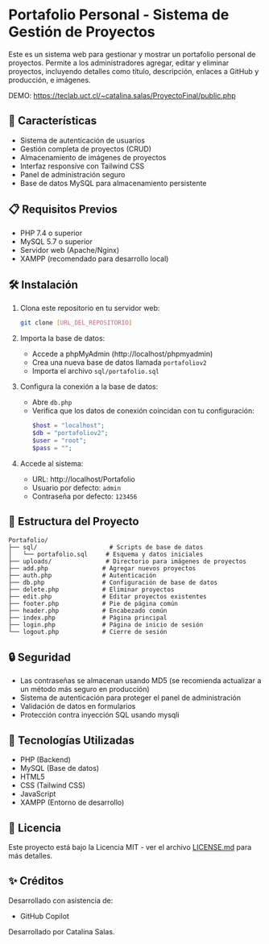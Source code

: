 # Portafolio Personal - Sistema de Gestión de Proyectos

Este es un sistema web para gestionar y mostrar un portafolio personal de proyectos. Permite a los administradores agregar, editar y eliminar proyectos, incluyendo detalles como título, descripción, enlaces a GitHub y producción, e imágenes.


DEMO: https://teclab.uct.cl/~catalina.salas/ProyectoFinal/public.php

## 🚀 Características

- Sistema de autenticación de usuarios
- Gestión completa de proyectos (CRUD)
- Almacenamiento de imágenes de proyectos
- Interfaz responsive con Tailwind CSS
- Panel de administración seguro
- Base de datos MySQL para almacenamiento persistente

## 📋 Requisitos Previos

- PHP 7.4 o superior
- MySQL 5.7 o superior
- Servidor web (Apache/Nginx)
- XAMPP (recomendado para desarrollo local)

## 🛠️ Instalación

1. Clona este repositorio en tu servidor web:
   ```bash
   git clone [URL_DEL_REPOSITORIO]
   ```

2. Importa la base de datos:
   - Accede a phpMyAdmin (http://localhost/phpmyadmin)
   - Crea una nueva base de datos llamada `portafoliov2`
   - Importa el archivo `sql/portafolio.sql`

3. Configura la conexión a la base de datos:
   - Abre `db.php`
   - Verifica que los datos de conexión coincidan con tu configuración:
     ```php
     $host = "localhost";
     $db = "portafoliov2";
     $user = "root";
     $pass = "";
     ```

4. Accede al sistema:
   - URL: http://localhost/Portafolio
   - Usuario por defecto: `admin`
   - Contraseña por defecto: `123456`

## 📁 Estructura del Proyecto

```
Portafolio/
├── sql/                    # Scripts de base de datos
│   └── portafolio.sql     # Esquema y datos iniciales
├── uploads/               # Directorio para imágenes de proyectos
├── add.php               # Agregar nuevos proyectos
├── auth.php              # Autenticación
├── db.php                # Configuración de base de datos
├── delete.php            # Eliminar proyectos
├── edit.php              # Editar proyectos existentes
├── footer.php            # Pie de página común
├── header.php            # Encabezado común
├── index.php             # Página principal
├── login.php             # Página de inicio de sesión
└── logout.php            # Cierre de sesión
```

## 🔒 Seguridad

- Las contraseñas se almacenan usando MD5 (se recomienda actualizar a un método más seguro en producción)
- Sistema de autenticación para proteger el panel de administración
- Validación de datos en formularios
- Protección contra inyección SQL usando mysqli

## 🎨 Tecnologías Utilizadas

- PHP (Backend)
- MySQL (Base de datos)
- HTML5
- CSS (Tailwind CSS)
- JavaScript
- XAMPP (Entorno de desarrollo)

## 📄 Licencia

Este proyecto está bajo la Licencia MIT - ver el archivo [LICENSE.md](LICENSE.md) para más detalles.

## ✨ Créditos

Desarrollado con asistencia de:
- GitHub Copilot

Desarrollado por Catalina Salas.
